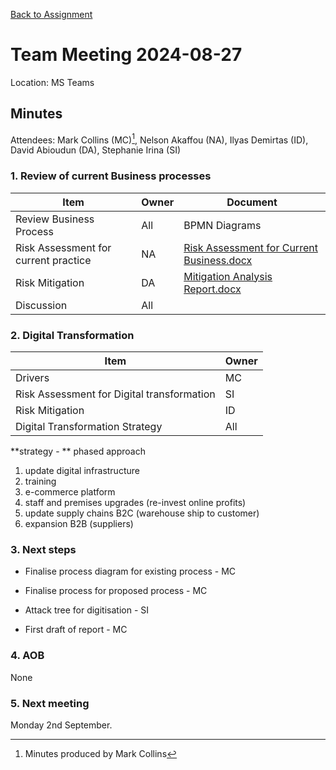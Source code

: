 [Back to Assignment](../README.md)
# Team Meeting 2024-08-27

Location: MS Teams
## Minutes

Attendees: Mark Collins (MC)[^1], Nelson Akaffou (NA), Ilyas Demirtas (ID), David Abioudun (DA), Stephanie Irina (SI)

### 1. Review of current Business processes

| Item                                 | Owner | Document                                                                                                                                                                          |
| ------------------------------------ | ----- | --------------------------------------------------------------------------------------------------------------------------------------------------------------------------------- |
| Review Business Process              | All   | BPMN Diagrams                                                                                                                                                                     |
| Risk Assessment for current practice | NA    | [Risk Assessment for Current Business.docx](../RiskAssessmentforCurrentBusiness.docx) |
| Risk Mitigation                      | DA    | [Mitigation Analysis Report.docx](../MitigationAnalysisReport.docx)           |
| Discussion                           | All   |                                                                                                                                                                                   |

### 2. Digital Transformation

| Item                                       | Owner |
| ------------------------------------------ | ----- |
| Drivers                                    | MC    |
| Risk Assessment for Digital transformation | SI    |
| Risk Mitigation                            | ID    |
| Digital Transformation Strategy            | All   |

**strategy - **
phased approach

1. update digital infrastructure
2. training
3. e-commerce platform
4. staff and premises upgrades (re-invest online profits)
5. update supply chains B2C (warehouse ship to customer)
6. expansion B2B (suppliers)

### 3. Next steps

- Finalise process diagram for existing process - MC

- Finalise process for proposed process - MC

- Attack tree for digitisation - SI

- First draft of report - MC

### 4. AOB

None

### 5. Next meeting

Monday 2nd September. 

[^1]: Minutes produced by Mark Collins

